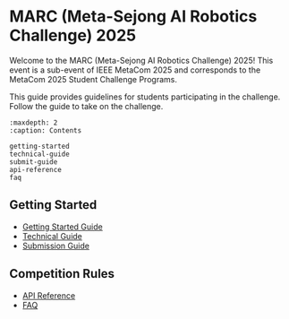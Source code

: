 # MARC (Meta-Sejong AI Robotics Challenge) 2025

Welcome to the MARC (Meta-Sejong AI Robotics Challenge) 2025! This event is a sub-event of IEEE MetaCom 2025 and corresponds to the MetaCom 2025 Student Challenge Programs.

This guide provides guidelines for students participating in the challenge. Follow the guide to take on the challenge.

```{toctree}
:maxdepth: 2
:caption: Contents

getting-started
technical-guide
submit-guide
api-reference
faq
```

## Getting Started

- [Getting Started Guide](getting-started.md)
- [Technical Guide](technical-guide.md)
- [Submission Guide](submit-guide.md)

## Competition Rules

- [API Reference](api-reference.md)
- [FAQ](faq.md)
